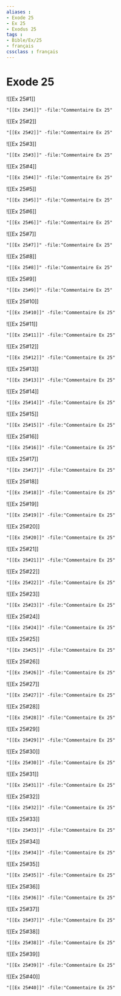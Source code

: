```yaml
---
aliases : 
- Exode 25
- Ex 25
- Exodus 25
tags : 
- Bible/Ex/25
- français
cssclass : français
---
```


# Exode 25

![[Ex 25#1]]

```query
"[[Ex 25#1]]" -file:"Commentaire Ex 25"
```

![[Ex 25#2]]

```query
"[[Ex 25#2]]" -file:"Commentaire Ex 25"
```

![[Ex 25#3]]

```query
"[[Ex 25#3]]" -file:"Commentaire Ex 25"
```

![[Ex 25#4]]

```query
"[[Ex 25#4]]" -file:"Commentaire Ex 25"
```

![[Ex 25#5]]

```query
"[[Ex 25#5]]" -file:"Commentaire Ex 25"
```

![[Ex 25#6]]

```query
"[[Ex 25#6]]" -file:"Commentaire Ex 25"
```

![[Ex 25#7]]

```query
"[[Ex 25#7]]" -file:"Commentaire Ex 25"
```

![[Ex 25#8]]

```query
"[[Ex 25#8]]" -file:"Commentaire Ex 25"
```

![[Ex 25#9]]

```query
"[[Ex 25#9]]" -file:"Commentaire Ex 25"
```

![[Ex 25#10]]

```query
"[[Ex 25#10]]" -file:"Commentaire Ex 25"
```

![[Ex 25#11]]

```query
"[[Ex 25#11]]" -file:"Commentaire Ex 25"
```

![[Ex 25#12]]

```query
"[[Ex 25#12]]" -file:"Commentaire Ex 25"
```

![[Ex 25#13]]

```query
"[[Ex 25#13]]" -file:"Commentaire Ex 25"
```

![[Ex 25#14]]

```query
"[[Ex 25#14]]" -file:"Commentaire Ex 25"
```

![[Ex 25#15]]

```query
"[[Ex 25#15]]" -file:"Commentaire Ex 25"
```

![[Ex 25#16]]

```query
"[[Ex 25#16]]" -file:"Commentaire Ex 25"
```

![[Ex 25#17]]

```query
"[[Ex 25#17]]" -file:"Commentaire Ex 25"
```

![[Ex 25#18]]

```query
"[[Ex 25#18]]" -file:"Commentaire Ex 25"
```

![[Ex 25#19]]

```query
"[[Ex 25#19]]" -file:"Commentaire Ex 25"
```

![[Ex 25#20]]

```query
"[[Ex 25#20]]" -file:"Commentaire Ex 25"
```

![[Ex 25#21]]

```query
"[[Ex 25#21]]" -file:"Commentaire Ex 25"
```

![[Ex 25#22]]

```query
"[[Ex 25#22]]" -file:"Commentaire Ex 25"
```

![[Ex 25#23]]

```query
"[[Ex 25#23]]" -file:"Commentaire Ex 25"
```

![[Ex 25#24]]

```query
"[[Ex 25#24]]" -file:"Commentaire Ex 25"
```

![[Ex 25#25]]

```query
"[[Ex 25#25]]" -file:"Commentaire Ex 25"
```

![[Ex 25#26]]

```query
"[[Ex 25#26]]" -file:"Commentaire Ex 25"
```

![[Ex 25#27]]

```query
"[[Ex 25#27]]" -file:"Commentaire Ex 25"
```

![[Ex 25#28]]

```query
"[[Ex 25#28]]" -file:"Commentaire Ex 25"
```

![[Ex 25#29]]

```query
"[[Ex 25#29]]" -file:"Commentaire Ex 25"
```

![[Ex 25#30]]

```query
"[[Ex 25#30]]" -file:"Commentaire Ex 25"
```

![[Ex 25#31]]

```query
"[[Ex 25#31]]" -file:"Commentaire Ex 25"
```

![[Ex 25#32]]

```query
"[[Ex 25#32]]" -file:"Commentaire Ex 25"
```

![[Ex 25#33]]

```query
"[[Ex 25#33]]" -file:"Commentaire Ex 25"
```

![[Ex 25#34]]

```query
"[[Ex 25#34]]" -file:"Commentaire Ex 25"
```

![[Ex 25#35]]

```query
"[[Ex 25#35]]" -file:"Commentaire Ex 25"
```

![[Ex 25#36]]

```query
"[[Ex 25#36]]" -file:"Commentaire Ex 25"
```

![[Ex 25#37]]

```query
"[[Ex 25#37]]" -file:"Commentaire Ex 25"
```

![[Ex 25#38]]

```query
"[[Ex 25#38]]" -file:"Commentaire Ex 25"
```

![[Ex 25#39]]

```query
"[[Ex 25#39]]" -file:"Commentaire Ex 25"
```

![[Ex 25#40]]

```query
"[[Ex 25#40]]" -file:"Commentaire Ex 25"
```

